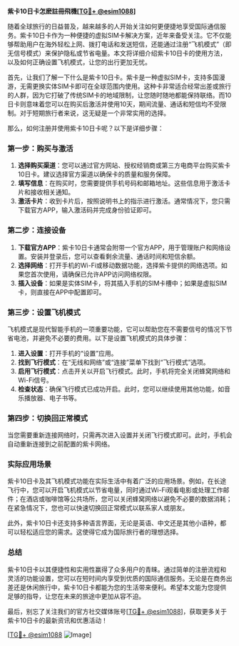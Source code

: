 **紫卡10日卡怎麽註冊飛機[[TG💪+ @esim1088](https://t.me/s/esim1088)]**

随着全球旅行的日益普及，越来越多的人开始关注如何更便捷地享受国际通信服务。紫卡10日卡作为一种便捷的虚拟SIM卡解决方案，近年来备受关注。它不仅能够帮助用户在海外轻松上网、拨打电话和发送短信，还能通过注册“飞机模式”（即无信号模式）来保护隐私或节省电量。本文将详细介绍紫卡10日卡的使用方法，以及如何正确设置飞机模式，让您的出行更加无忧。

首先，让我们了解一下什么是紫卡10日卡。紫卡是一种虚拟SIM卡，支持多国漫游，无需更换实体SIM卡即可在全球范围内使用。这种卡非常适合经常出差或旅行的人群，因为它打破了传统SIM卡的地域限制，让您随时随地都能保持联络。而10日卡则意味着您可以在购买后激活并使用10天，期间流量、通话和短信均不受限制。对于短期旅行者来说，这无疑是一个非常实用的选择。

那么，如何注册并使用紫卡10日卡呢？以下是详细步骤：

### 第一步：购买与激活

1. **选择购买渠道**：您可以通过官方网站、授权经销商或第三方电商平台购买紫卡10日卡。建议选择官方渠道以确保卡的质量和服务保障。
2. **填写信息**：在购买时，您需要提供手机号码和邮箱地址。这些信息用于激活卡片和接收相关通知。
3. **激活卡片**：收到卡片后，按照说明书上的指示进行激活。通常情况下，您只需下载官方APP，输入激活码并完成身份验证即可。

### 第二步：连接设备

1. **下载官方APP**：紫卡10日卡通常会附带一个官方APP，用于管理账户和网络设置。安装并登录后，您可以查看剩余流量、通话时间和短信余额。
2. **选择网络**：打开手机的Wi-Fi或移动数据功能，选择紫卡提供的网络选项。如果您首次使用，请确保已允许APP访问网络权限。
3. **插入设备**：如果是实体SIM卡，将其插入手机的SIM卡槽中；如果是虚拟SIM卡，则直接在APP中配置即可。

### 第三步：设置飞机模式

飞机模式是现代智能手机的一项重要功能，它可以帮助您在不需要信号的情况下节省电池，并避免不必要的费用。以下是设置飞机模式的具体步骤：

1. **进入设置**：打开手机的“设置”应用。
2. **找到飞行模式**：在“无线和网络”或“连接”菜单下找到“飞行模式”选项。
3. **启用飞行模式**：点击开关以开启飞行模式。此时，手机将完全关闭蜂窝网络和Wi-Fi信号。
4. **检查状态**：确保飞行模式已成功开启。此时，您可以继续使用其他功能，如音乐播放器、电子书等。

### 第四步：切换回正常模式

当您需要重新连接网络时，只需再次进入设置并关闭飞行模式即可。此时，手机会自动重新连接到之前配置的紫卡网络。

### 实际应用场景

紫卡10日卡及其飞机模式功能在实际生活中有着广泛的应用场景。例如，在长途飞行中，您可以开启飞机模式以节省电量，同时通过Wi-Fi观看电影或处理工作邮件；在酒店或咖啡馆等公共场所，您可以关闭蜂窝网络以避免不必要的数据消耗；在紧急情况下，您也可以快速切换回正常模式以联系家人或朋友。

此外，紫卡10日卡还支持多种语言界面，无论是英语、中文还是其他小语种，都可以轻松适应您的需求。这使得它成为国际旅行者的理想选择。

### 总结

紫卡10日卡以其便捷性和实用性赢得了众多用户的青睐。通过简单的注册流程和灵活的功能设置，您可以在短时间内享受到优质的国际通信服务。无论是在商务出差还是休闲旅行中，紫卡10日卡都能为您的生活带来便利。希望本文能为您提供足够的指导，让您在未来的旅途中更加从容不迫。

最后，别忘了关注我们的官方社交媒体账号[[TG💪+ @esim1088](https://t.me/s/esim1088)]，获取更多关于紫卡10日卡的最新资讯和优惠活动！

[[TG💪+ @esim1088](https://t.me/s/esim1088) ![Image](https://i.postimg.cc/4NQfJmqS/Snipaste-2025-05-13-00-14-12.png)]
